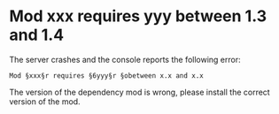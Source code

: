 # Mod xxx requires yyy between 1.3 and 1.4

The server crashes and the console reports the following error:

```
Mod §xxx§r requires §6yyy§r §obetween x.x and x.x
```

The version of the dependency mod is wrong, please install the correct version of the mod.